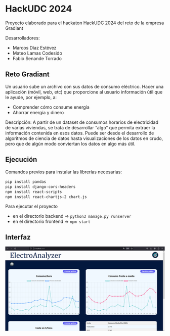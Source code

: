 # HackUDC 2024
Proyecto elaborado para el hackaton HackUDC 2024 del reto de la empresa Gradiant

Desarrolladores:
- Marcos Díaz Estévez
- Mateo Lamas Codesido
- Fabio Senande Torrado

## Reto Gradiant

Un usuario sube un archivo con sus datos de consumo eléctrico. Hacer una aplicación (móvil, web, etc) que proporcione al usuario información útil que le ayude, por ejemplo, a:

- Comprender cómo consume energía
- Ahorrar energía y dinero

Descripción: A partir de un dataset de consumos horarios de electricidad de varias viviendas, se trata de desarrollar “algo” que permita extraer la información contenida en esos datos. Puede ser desde el desarrollo de algoritmos de ciencia de datos hasta visualizaciones de los datos en crudo, pero que de algún modo conviertan los datos en algo más útil.

## Ejecución

Comandos previos para instalar las librerías necesarias:
```
pip install pandas
pip install django-cors-headers
npm install react-scripts
npm install react-chartjs-2 chart.js
```

Para ejecutar el proyecto
- en el directorio backend => ```python3 manage.py runserver```
- en el directorio frontend => ```npm start```

## Interfaz

![image](/frontend/src/img/Interfaz.PNG)
